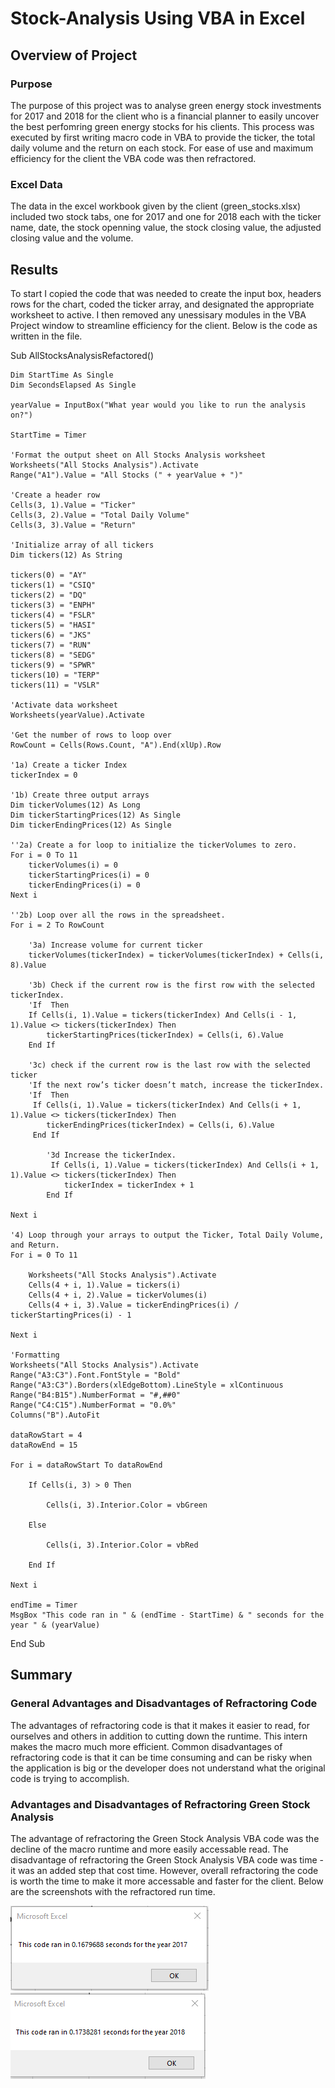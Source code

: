 # Stock-Analysis Using VBA in Excel

## Overview of Project

### Purpose
The purpose of this project was to analyse green energy stock investments for 2017 and 2018 for the client who is a financial planner to easily uncover the best perfomring green energy stocks for his clients. This process was executed by first writing macro code in VBA to provide the ticker, the total daily volume and the return on each stock. For ease of use and maximum efficiency for the client the VBA code was then refractored. 

### Excel Data
The data in the excel workbook given by the client (green_stocks.xlsx) included two stock tabs, one for 2017 and one for 2018 each with the ticker name, date, the stock openning value, the stock closing value, the adjusted closing value and the volume.   

## Results
To start I copied the code that was needed to create the input box, headers rows for the chart, coded the ticker array, and designated the appropriate worksheet to active. I then removed any unessisary modules in the VBA Project window to streamline efficiency for the client. Below is the code as written in the file.

Sub AllStocksAnalysisRefactored()

    Dim StartTime As Single
    Dim SecondsElapsed As Single

    yearValue = InputBox("What year would you like to run the analysis on?")

    StartTime = Timer
    
    'Format the output sheet on All Stocks Analysis worksheet
    Worksheets("All Stocks Analysis").Activate
    Range("A1").Value = "All Stocks (" + yearValue + ")"
    
    'Create a header row
    Cells(3, 1).Value = "Ticker"
    Cells(3, 2).Value = "Total Daily Volume"
    Cells(3, 3).Value = "Return"

    'Initialize array of all tickers
    Dim tickers(12) As String
    
    tickers(0) = "AY"
    tickers(1) = "CSIQ"
    tickers(2) = "DQ"
    tickers(3) = "ENPH"
    tickers(4) = "FSLR"
    tickers(5) = "HASI"
    tickers(6) = "JKS"
    tickers(7) = "RUN"
    tickers(8) = "SEDG"
    tickers(9) = "SPWR"
    tickers(10) = "TERP"
    tickers(11) = "VSLR"
    
    'Activate data worksheet
    Worksheets(yearValue).Activate
    
    'Get the number of rows to loop over
    RowCount = Cells(Rows.Count, "A").End(xlUp).Row
    
    '1a) Create a ticker Index
    tickerIndex = 0

    '1b) Create three output arrays
    Dim tickerVolumes(12) As Long
    Dim tickerStartingPrices(12) As Single
    Dim tickerEndingPrices(12) As Single
    
    ''2a) Create a for loop to initialize the tickerVolumes to zero.
    For i = 0 To 11
        tickerVolumes(i) = 0
        tickerStartingPrices(i) = 0
        tickerEndingPrices(i) = 0
    Next i
   
    ''2b) Loop over all the rows in the spreadsheet.
    For i = 2 To RowCount
    
        '3a) Increase volume for current ticker
        tickerVolumes(tickerIndex) = tickerVolumes(tickerIndex) + Cells(i, 8).Value
        
        '3b) Check if the current row is the first row with the selected tickerIndex.
        'If  Then
        If Cells(i, 1).Value = tickers(tickerIndex) And Cells(i - 1, 1).Value <> tickers(tickerIndex) Then
            tickerStartingPrices(tickerIndex) = Cells(i, 6).Value
        End If
        
        '3c) check if the current row is the last row with the selected ticker
        'If the next row’s ticker doesn’t match, increase the tickerIndex.
        'If  Then
         If Cells(i, 1).Value = tickers(tickerIndex) And Cells(i + 1, 1).Value <> tickers(tickerIndex) Then
            tickerEndingPrices(tickerIndex) = Cells(i, 6).Value
         End If

            '3d Increase the tickerIndex.
             If Cells(i, 1).Value = tickers(tickerIndex) And Cells(i + 1, 1).Value <> tickers(tickerIndex) Then
                tickerIndex = tickerIndex + 1
            End If
    
    Next i
    
    '4) Loop through your arrays to output the Ticker, Total Daily Volume, and Return.
    For i = 0 To 11
        
        Worksheets("All Stocks Analysis").Activate
        Cells(4 + i, 1).Value = tickers(i)
        Cells(4 + i, 2).Value = tickerVolumes(i)
        Cells(4 + i, 3).Value = tickerEndingPrices(i) / tickerStartingPrices(i) - 1
        
    Next i
    
    'Formatting
    Worksheets("All Stocks Analysis").Activate
    Range("A3:C3").Font.FontStyle = "Bold"
    Range("A3:C3").Borders(xlEdgeBottom).LineStyle = xlContinuous
    Range("B4:B15").NumberFormat = "#,##0"
    Range("C4:C15").NumberFormat = "0.0%"
    Columns("B").AutoFit

    dataRowStart = 4
    dataRowEnd = 15

    For i = dataRowStart To dataRowEnd
        
        If Cells(i, 3) > 0 Then
            
            Cells(i, 3).Interior.Color = vbGreen
            
        Else
        
            Cells(i, 3).Interior.Color = vbRed
            
        End If
        
    Next i
 
    endTime = Timer
    MsgBox "This code ran in " & (endTime - StartTime) & " seconds for the year " & (yearValue)

End Sub

## Summary

### General Advantages and Disadvantages of Refractoring Code
The advantages of refractoring code is that it makes it easier to read, for ourselves and others in addition to cutting down the runtime. This intern makes the macro much more efficient. 
Common disadvantages of refractoring code is that it can be time consuming and can be risky when the application is big or the developer does not understand what the original code is trying to accomplish. 


### Advantages and Disadvantages of Refractoring Green Stock Analysis
The advantage of refractoring the Green Stock Analysis VBA code was the decline of the macro runtime and more easily accessable read. The disadvantage of refractoring the Green Stock Analysis VBA code was time - it was an added step that cost time. However, overall refractoring the code is worth the time to make it more accessable and faster for the client. Below are the screenshots with the refractored run time.

![VBA_Challenge_2017](https://github.com/adecoste2/stock-analysis/blob/main/Resources/VBA_Challenge_2017.png?raw=true)
![VBA_Challenge_2018](https://github.com/adecoste2/stock-analysis/blob/main/Resources/VBA_Challenge_2018.png?raw=true)





